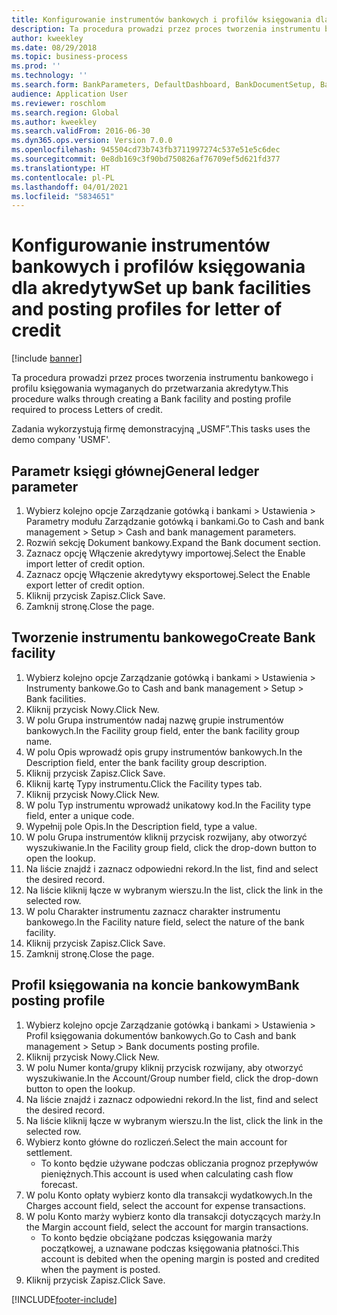 ```yaml
---
title: Konfigurowanie instrumentów bankowych i profilów księgowania dla akredytyw
description: Ta procedura prowadzi przez proces tworzenia instrumentu bankowego i profilu księgowania wymaganych do przetwarzania akredytyw.
author: kweekley
ms.date: 08/29/2018
ms.topic: business-process
ms.prod: ''
ms.technology: ''
ms.search.form: BankParameters, DefaultDashboard, BankDocumentSetup, BankDocumentPosting
audience: Application User
ms.reviewer: roschlom
ms.search.region: Global
ms.author: kweekley
ms.search.validFrom: 2016-06-30
ms.dyn365.ops.version: Version 7.0.0
ms.openlocfilehash: 945504cd73b743fb3711997274c537e51e5c6dec
ms.sourcegitcommit: 0e8db169c3f90bd750826af76709ef5d621fd377
ms.translationtype: HT
ms.contentlocale: pl-PL
ms.lasthandoff: 04/01/2021
ms.locfileid: "5834651"
---
```

# <a name="set-up-bank-facilities-and-posting-profiles-for-letter-of-credit"></a><span data-ttu-id="40241-103">Konfigurowanie instrumentów bankowych i profilów księgowania dla akredytyw</span><span class="sxs-lookup"><span data-stu-id="40241-103">Set up bank facilities and posting profiles for letter of credit</span></span>

[!include [banner](../../includes/banner.md)]

<span data-ttu-id="40241-104">Ta procedura prowadzi przez proces tworzenia instrumentu bankowego i profilu księgowania wymaganych do przetwarzania akredytyw.</span><span class="sxs-lookup"><span data-stu-id="40241-104">This procedure walks through creating a Bank facility and posting profile required to process Letters of credit.</span></span> 

<span data-ttu-id="40241-105">Zadania wykorzystują firmę demonstracyjną „USMF”.</span><span class="sxs-lookup"><span data-stu-id="40241-105">This tasks uses the demo company 'USMF'.</span></span>






## <a name="general-ledger-parameter"></a><span data-ttu-id="40241-106">Parametr księgi głównej</span><span class="sxs-lookup"><span data-stu-id="40241-106">General ledger parameter</span></span>
1. <span data-ttu-id="40241-107">Wybierz kolejno opcje Zarządzanie gotówką i bankami > Ustawienia > Parametry modułu Zarządzanie gotówką i bankami.</span><span class="sxs-lookup"><span data-stu-id="40241-107">Go to Cash and bank management > Setup > Cash and bank management parameters.</span></span>
2. <span data-ttu-id="40241-108">Rozwiń sekcję Dokument bankowy.</span><span class="sxs-lookup"><span data-stu-id="40241-108">Expand the Bank document section.</span></span>
3. <span data-ttu-id="40241-109">Zaznacz opcję Włączenie akredytywy importowej.</span><span class="sxs-lookup"><span data-stu-id="40241-109">Select the Enable import letter of credit option.</span></span>
4. <span data-ttu-id="40241-110">Zaznacz opcję Włączenie akredytywy eksportowej.</span><span class="sxs-lookup"><span data-stu-id="40241-110">Select the Enable export letter of credit option.</span></span>
5. <span data-ttu-id="40241-111">Kliknij przycisk Zapisz.</span><span class="sxs-lookup"><span data-stu-id="40241-111">Click Save.</span></span>
6. <span data-ttu-id="40241-112">Zamknij stronę.</span><span class="sxs-lookup"><span data-stu-id="40241-112">Close the page.</span></span>

## <a name="create-bank-facility"></a><span data-ttu-id="40241-113">Tworzenie instrumentu bankowego</span><span class="sxs-lookup"><span data-stu-id="40241-113">Create Bank facility</span></span>
1. <span data-ttu-id="40241-114">Wybierz kolejno opcje Zarządzanie gotówką i bankami > Ustawienia > Instrumenty bankowe.</span><span class="sxs-lookup"><span data-stu-id="40241-114">Go to Cash and bank management > Setup > Bank facilities.</span></span>
2. <span data-ttu-id="40241-115">Kliknij przycisk Nowy.</span><span class="sxs-lookup"><span data-stu-id="40241-115">Click New.</span></span>
3. <span data-ttu-id="40241-116">W polu Grupa instrumentów nadaj nazwę grupie instrumentów bankowych.</span><span class="sxs-lookup"><span data-stu-id="40241-116">In the Facility group field, enter the bank facility group name.</span></span>
4. <span data-ttu-id="40241-117">W polu Opis wprowadź opis grupy instrumentów bankowych.</span><span class="sxs-lookup"><span data-stu-id="40241-117">In the Description field, enter the bank facility group description.</span></span>
5. <span data-ttu-id="40241-118">Kliknij przycisk Zapisz.</span><span class="sxs-lookup"><span data-stu-id="40241-118">Click Save.</span></span>
6. <span data-ttu-id="40241-119">Kliknij kartę Typy instrumentu.</span><span class="sxs-lookup"><span data-stu-id="40241-119">Click the Facility types tab.</span></span>
7. <span data-ttu-id="40241-120">Kliknij przycisk Nowy.</span><span class="sxs-lookup"><span data-stu-id="40241-120">Click New.</span></span>
8. <span data-ttu-id="40241-121">W polu Typ instrumentu wprowadź unikatowy kod.</span><span class="sxs-lookup"><span data-stu-id="40241-121">In the Facility type field, enter a unique code.</span></span>
9. <span data-ttu-id="40241-122">Wypełnij pole Opis.</span><span class="sxs-lookup"><span data-stu-id="40241-122">In the Description field, type a value.</span></span>
10. <span data-ttu-id="40241-123">W polu Grupa instrumentów kliknij przycisk rozwijany, aby otworzyć wyszukiwanie.</span><span class="sxs-lookup"><span data-stu-id="40241-123">In the Facility group field, click the drop-down button to open the lookup.</span></span>
11. <span data-ttu-id="40241-124">Na liście znajdź i zaznacz odpowiedni rekord.</span><span class="sxs-lookup"><span data-stu-id="40241-124">In the list, find and select the desired record.</span></span>
12. <span data-ttu-id="40241-125">Na liście kliknij łącze w wybranym wierszu.</span><span class="sxs-lookup"><span data-stu-id="40241-125">In the list, click the link in the selected row.</span></span>
13. <span data-ttu-id="40241-126">W polu Charakter instrumentu zaznacz charakter instrumentu bankowego.</span><span class="sxs-lookup"><span data-stu-id="40241-126">In the Facility nature field, select the nature of the bank facility.</span></span>
14. <span data-ttu-id="40241-127">Kliknij przycisk Zapisz.</span><span class="sxs-lookup"><span data-stu-id="40241-127">Click Save.</span></span>
15. <span data-ttu-id="40241-128">Zamknij stronę.</span><span class="sxs-lookup"><span data-stu-id="40241-128">Close the page.</span></span>

## <a name="bank-posting-profile"></a><span data-ttu-id="40241-129">Profil księgowania na koncie bankowym</span><span class="sxs-lookup"><span data-stu-id="40241-129">Bank posting profile</span></span>
1. <span data-ttu-id="40241-130">Wybierz kolejno opcje Zarządzanie gotówką i bankami > Ustawienia > Profil księgowania dokumentów bankowych.</span><span class="sxs-lookup"><span data-stu-id="40241-130">Go to Cash and bank management > Setup > Bank documents posting profile.</span></span>
2. <span data-ttu-id="40241-131">Kliknij przycisk Nowy.</span><span class="sxs-lookup"><span data-stu-id="40241-131">Click New.</span></span>
3. <span data-ttu-id="40241-132">W polu Numer konta/grupy kliknij przycisk rozwijany, aby otworzyć wyszukiwanie.</span><span class="sxs-lookup"><span data-stu-id="40241-132">In the Account/Group number field, click the drop-down button to open the lookup.</span></span>
4. <span data-ttu-id="40241-133">Na liście znajdź i zaznacz odpowiedni rekord.</span><span class="sxs-lookup"><span data-stu-id="40241-133">In the list, find and select the desired record.</span></span>
5. <span data-ttu-id="40241-134">Na liście kliknij łącze w wybranym wierszu.</span><span class="sxs-lookup"><span data-stu-id="40241-134">In the list, click the link in the selected row.</span></span>
6. <span data-ttu-id="40241-135">Wybierz konto główne do rozliczeń.</span><span class="sxs-lookup"><span data-stu-id="40241-135">Select the main account for settlement.</span></span>
    * <span data-ttu-id="40241-136">To konto będzie używane podczas obliczania prognoz przepływów pieniężnych.</span><span class="sxs-lookup"><span data-stu-id="40241-136">This account is used when calculating cash flow forecast.</span></span>  
7. <span data-ttu-id="40241-137">W polu Konto opłaty wybierz konto dla transakcji wydatkowych.</span><span class="sxs-lookup"><span data-stu-id="40241-137">In the Charges account field, select the account for expense transactions.</span></span>
8. <span data-ttu-id="40241-138">W polu Konto marży wybierz konto dla transakcji dotyczących marży.</span><span class="sxs-lookup"><span data-stu-id="40241-138">In the Margin account field, select the account for margin transactions.</span></span>
    * <span data-ttu-id="40241-139">To konto będzie obciążane podczas księgowania marży początkowej, a uznawane podczas księgowania płatności.</span><span class="sxs-lookup"><span data-stu-id="40241-139">This account is debited when the opening margin is posted and credited when the payment is posted.</span></span>  
9. <span data-ttu-id="40241-140">Kliknij przycisk Zapisz.</span><span class="sxs-lookup"><span data-stu-id="40241-140">Click Save.</span></span>



[!INCLUDE[footer-include](../../../includes/footer-banner.md)]
